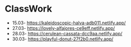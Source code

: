 # ClassWork

+ 15.03- https://kaleidoscopic-halva-adb011.netlify.app/
+ 27.03- https://lovely-alfajores-ce9eff.netlify.app/
+ 28.03- https://cerulean-cassata-dcc9aa.netlify.app/
+ 30.03- https://playful-donut-27f2b0.netlify.app/
